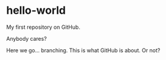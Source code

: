 hello-world
===========

My first repository on GitHub.

Anybody cares?

Here we go... branching. This is what GitHub is about. Or not?
